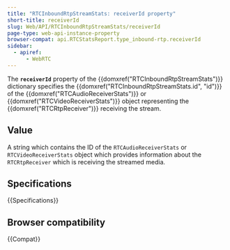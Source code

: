 ```yaml
---
title: "RTCInboundRtpStreamStats: receiverId property"
short-title: receiverId
slug: Web/API/RTCInboundRtpStreamStats/receiverId
page-type: web-api-instance-property
browser-compat: api.RTCStatsReport.type_inbound-rtp.receiverId
sidebar:
  - apiref:
      - WebRTC
---
```


The **`receiverId`** property of the {{domxref("RTCInboundRtpStreamStats")}} dictionary specifies the {{domxref("RTCInboundRtpStreamStats.id", "id")}} of the {{domxref("RTCAudioReceiverStats")}} or {{domxref("RTCVideoReceiverStats")}} object representing the {{domxref("RTCRtpReceiver")}} receiving the stream.

## Value

A string which contains the ID of the `RTCAudioReceiverStats` or `RTCVideoReceiverStats` object which provides information about the `RTCRtpReceiver` which is receiving the streamed media.

## Specifications

{{Specifications}}

## Browser compatibility

{{Compat}}
